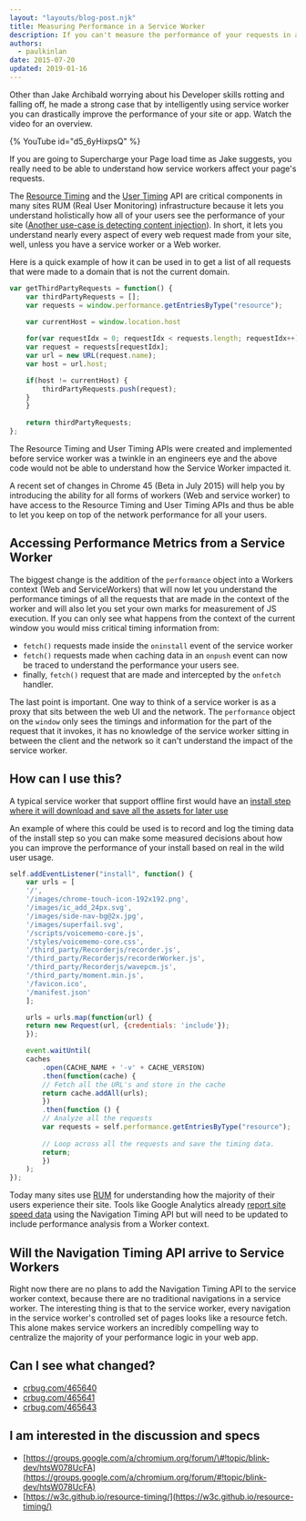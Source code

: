 ```yaml
---
layout: "layouts/blog-post.njk"
title: Measuring Performance in a Service Worker
description: If you can't measure the performance of your requests in a service worker, how can you say it improves performance? Now you can answer that question with recent changes in Chrome.
authors:
  - paulkinlan
date: 2015-07-20
updated: 2019-01-16
---
```


Other than Jake Archibald worrying about his Developer skills rotting and 
falling off, he made a strong case that by intelligently using service worker you 
can drastically improve the performance of your site or app. Watch the video for 
an overview.

{% YouTube id="d5_6yHixpsQ" %}

If you are going to Supercharge your Page load time as Jake suggests, you really 
need to be able to understand how service workers affect your page's requests.

The [Resource Timing](https://w3c.github.io/resource-timing/) and the [User Timing](https://w3c.github.io/user-timing/) API
are critical components in many sites RUM (Real User Monitoring)
infrastructure because it lets you understand holistically how all of your users see
the performance of your site ([Another use-case is detecting content injection](https://paul.kinlan.me/detecting-injected-content/)).  In short, it lets you 
understand nearly every aspect of every web request made from your site, well, unless you have a service worker or a Web worker.

Here is a quick example of how it can be used in to get a list of all requests that were made
to a domain that is not the current domain.

```js
var getThirdPartyRequests = function() {
    var thirdPartyRequests = [];
    var requests = window.performance.getEntriesByType("resource");
    
    var currentHost = window.location.host

    for(var requestIdx = 0; requestIdx < requests.length; requestIdx++) {
    var request = requests[requestIdx];
    var url = new URL(request.name);
    var host = url.host;

    if(host != currentHost) {
        thirdPartyRequests.push(request);
    }
    }
    
    return thirdPartyRequests;
};
```  
 
The Resource Timing and User Timing APIs were created and implemented before service worker was a twinkle in
an engineers eye and the above code would not be able to understand how the Service Worker
impacted it.  

A recent set of changes in Chrome 45 (Beta in July 2015) will help 
you by introducing the ability for all forms of workers (Web and service worker) 
to have access to the Resource Timing and User Timing APIs and thus be able to let you keep on top of 
the network performance for all your users.

## Accessing Performance Metrics from a Service Worker

The biggest change is the addition of the `performance` object into a Workers context (Web 
and ServiceWorkers) that will now let you understand the performance timings of all 
the requests that are made in the context of the worker and will also let you set your
own marks for measurement of JS execution. If you can only see 
what happens from the context of the current window you would miss critical 
timing information from:

* `fetch()` requests made inside the `oninstall` event of the service worker
* `fetch()` requests made when caching data in an `onpush` event can now be 
  traced to understand the performance your users see.
* finally, `fetch()` request that are made and intercepted by the `onfetch` 
  handler.

The last point is important. One way to think of a service worker is as a proxy 
that sits between the web UI and the network.  The `performance` object on the 
`window` only sees the timings and information for the part of the request that it 
invokes, it has no knowledge of the service worker sitting in between the client 
and the network so it can't understand the impact of the service worker.

## How can I use this?

A typical service worker that support offline first would have an 
[install step where it will download and save all the assets for later use](https://github.com/GoogleChrome/voice-memos/blob/27f2ceac81aa2ee1a02fbce05bedce571709b29e/src/scripts/sw.js)

An example of where this could be used is to record and log the timing data of 
the install step so you can make some measured decisions about how you can improve
the performance of your install based on real in the wild user usage.

```js
self.addEventListener("install", function() {
    var urls = [
    '/',
    '/images/chrome-touch-icon-192x192.png',
    '/images/ic_add_24px.svg',
    '/images/side-nav-bg@2x.jpg',
    '/images/superfail.svg',
    '/scripts/voicememo-core.js',
    '/styles/voicememo-core.css',
    '/third_party/Recorderjs/recorder.js',
    '/third_party/Recorderjs/recorderWorker.js',
    '/third_party/Recorderjs/wavepcm.js',
    '/third_party/moment.min.js',
    '/favicon.ico',
    '/manifest.json'
    ];

    urls = urls.map(function(url) {
    return new Request(url, {credentials: 'include'});
    });

    event.waitUntil(
    caches
        .open(CACHE_NAME + '-v' + CACHE_VERSION)
        .then(function(cache) {
        // Fetch all the URL's and store in the cache
        return cache.addAll(urls);
        })
        .then(function () {
        // Analyze all the requests
        var requests = self.performance.getEntriesByType("resource");
        
        // Loop across all the requests and save the timing data.
        return;
        })
    );
});
``` 

Today many sites use [RUM](https://en.wikipedia.org/wiki/Real_user_monitoring) for understanding
how the majority of their users experience their site.  Tools like Google Analytics
already [report site speed data](https://support.google.com/analytics/answer/1205784) using the Navigation
Timing API but will need to be updated to include performance analysis from a Worker context.

## Will the Navigation Timing API arrive to Service Workers

Right now there are no plans to add the Navigation Timing API to the service worker context, 
because there are no traditional navigations in a service worker.  The interesting thing is that to 
the service worker, every navigation in the service worker's controlled set of pages looks like a 
resource fetch.  This alone makes service workers an incredibly compelling way to centralize the
majority of your performance logic in your web app.

## Can I see what changed?

* [crbug.com/465640](https://crbug.com/465640)  
* [crbug.com/465641](https://crbug.com/465641)  
* [crbug.com/465643](https://crbug.com/465643)

## I am interested in the discussion and specs

* [https://groups.google.com/a/chromium.org/forum/\#!topic/blink-dev/htsW078UcFA](https://groups.google.com/a/chromium.org/forum/#!topic/blink-dev/htsW078UcFA)   
* [https://w3c.github.io/resource-timing/](https://w3c.github.io/resource-timing/) 
